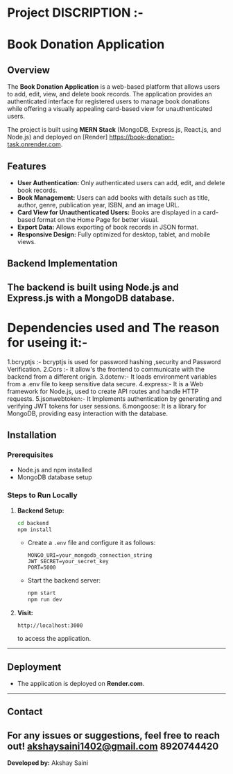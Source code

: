 # Project DISCRIPTION :-

# Book Donation Application

## Overview
The **Book Donation Application** is a web-based platform that allows users to add, edit, view, and delete book records. The application provides an authenticated interface for registered users to manage book donations while offering a visually appealing card-based view for unauthenticated users.

The project is built using **MERN Stack** (MongoDB, Express.js, React.js, and Node.js) and deployed on [Render] https://book-donation-task.onrender.com.

## Features
- **User Authentication:** Only authenticated users can add, edit, and delete book records.
- **Book Management:** Users can add books with details such as title, author, genre, publication year, ISBN, and an image URL.
- **Card View for Unauthenticated Users:** Books are displayed in a card-based format on the Home Page for better visual.
- **Export Data:** Allows exporting of book records in JSON format.
- **Responsive Design:** Fully optimized for desktop, tablet, and mobile views.

## Backend Implementation
The backend is built using **Node.js** and **Express.js** with a **MongoDB database**.
---
# Dependencies used and The reason for useing it:-
 1.bcryptjs :- bcryptjs is used for password hashing ,security and Password Verification.
 2.Cors :- It allow's the frontend to communicate with the backend from a different origin.
 3.dotenv:- It loads environment variables from a .env file to keep sensitive data secure.
 4.express:- It is a Web framework for Node.js, used to create API routes and handle HTTP requests.
 5.jsonwebtoken:- It Implements authentication by generating and verifying JWT tokens for user sessions.
 6.mongoose: It is a library for MongoDB, providing easy interaction with the database.

## Installation
### Prerequisites
- Node.js and npm installed
- MongoDB database setup

### Steps to Run Locally

1. **Backend Setup:**
   ```sh
   cd backend
   npm install
   ```
   - Create a `.env` file and configure it as follows:
     ```env
     MONGO_URI=your_mongodb_connection_string
     JWT_SECRET=your_secret_key
     PORT=5000
     ```
   - Start the backend server:
     ```sh
     npm start
     npm run dev
     ```

2. **Visit:**
   ```
   http://localhost:3000
   ```
   to access the application.

---

## Deployment
- The application is deployed on **Render.com**.
---

## Contact
For any issues or suggestions, feel free to reach out!
akshaysaini1402@gmail.com
8920744420
---

**Developed by:** Akshay Saini